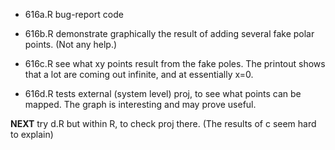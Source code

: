* 616a.R bug-report code

* 616b.R demonstrate graphically the result of adding several fake polar
  points. (Not any help.)

* 616c.R see what xy points result from the fake poles. The printout shows that
  a lot are coming out infinite, and at essentially x=0.

* 616d.R tests external (system level) proj, to see what points can be mapped.
  The graph is interesting and may prove useful.

**NEXT** try d.R but within R, to check proj there. (The results of c seem hard
to explain)
